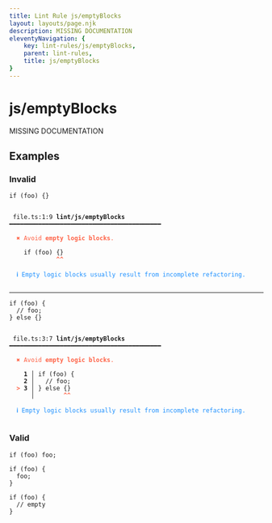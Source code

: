 ```yaml
---
title: Lint Rule js/emptyBlocks
layout: layouts/page.njk
description: MISSING DOCUMENTATION
eleventyNavigation: {
	key: lint-rules/js/emptyBlocks,
	parent: lint-rules,
	title: js/emptyBlocks
}
---
```


# js/emptyBlocks

MISSING DOCUMENTATION

<!-- EVERYTHING BELOW IS AUTOGENERATED. SEE SCRIPTS FOLDER FOR UPDATE SCRIPTS hash(cde371b93ac56e21e009bd88a7eb911087284e45) -->

## Examples
### Invalid
<pre class="language-text"><code class="language-text"><span class="token keyword">if</span> <span class="token punctuation">(</span><span class="token variable">foo</span><span class="token punctuation">)</span> <span class="token punctuation">{</span><span class="token punctuation">}</span></code></pre>
<pre class="language-text"><code class="language-text">
 <span style="text-decoration-style: dotted;">file.ts:1:9</span> <strong>lint/js/emptyBlocks</strong> ━━━━━━━━━━━━━━━━━━━━━━━━━━━━━━━━━━━━━━━━━━

  <strong><span style="color: Tomato;">✖ </span></strong><span style="color: Tomato;">Avoid </span><span style="color: Tomato;"><strong>empty logic blocks</strong></span><span style="color: Tomato;">.</span>

    <span class="token keyword">if</span> <span class="token punctuation">(</span><span class="token variable">foo</span><span class="token punctuation">)</span> <span class="token punctuation">{</span><span class="token punctuation">}</span>
             <span style="color: Tomato;"><strong>^</strong></span><span style="color: Tomato;"><strong>^</strong></span>

  <strong><span style="color: DodgerBlue;">ℹ </span></strong><span style="color: DodgerBlue;">Empty logic blocks usually result from incomplete refactoring.</span>

</code></pre>

---------------

<pre class="language-text"><code class="language-text"><span class="token keyword">if</span> <span class="token punctuation">(</span><span class="token variable">foo</span><span class="token punctuation">)</span> <span class="token punctuation">{</span>
  <span class="token comment">// foo;</span>
<span class="token punctuation">}</span> <span class="token keyword">else</span> <span class="token punctuation">{</span><span class="token punctuation">}</span></code></pre>
<pre class="language-text"><code class="language-text">
 <span style="text-decoration-style: dotted;">file.ts:3:7</span> <strong>lint/js/emptyBlocks</strong> ━━━━━━━━━━━━━━━━━━━━━━━━━━━━━━━━━━━━━━━━━━

  <strong><span style="color: Tomato;">✖ </span></strong><span style="color: Tomato;">Avoid </span><span style="color: Tomato;"><strong>empty logic blocks</strong></span><span style="color: Tomato;">.</span>

  <strong>  1</strong><strong> │ </strong><span class="token keyword">if</span> <span class="token punctuation">(</span><span class="token variable">foo</span><span class="token punctuation">)</span> <span class="token punctuation">{</span>
  <strong>  2</strong><strong> │ </strong>  <span class="token comment">// foo;</span>
  <strong><span style="color: Tomato;">&gt;</span></strong><strong> 3</strong><strong> │ </strong><span class="token punctuation">}</span> <span class="token keyword">else</span> <span class="token punctuation">{</span><span class="token punctuation">}</span>
     <strong> │ </strong>       <span style="color: Tomato;"><strong>^</strong></span><span style="color: Tomato;"><strong>^</strong></span>

  <strong><span style="color: DodgerBlue;">ℹ </span></strong><span style="color: DodgerBlue;">Empty logic blocks usually result from incomplete refactoring.</span>

</code></pre>
### Valid
<pre class="language-text"><code class="language-text"><span class="token keyword">if</span> <span class="token punctuation">(</span><span class="token variable">foo</span><span class="token punctuation">)</span> <span class="token variable">foo</span><span class="token punctuation">;</span></code></pre>
<pre class="language-text"><code class="language-text"><span class="token keyword">if</span> <span class="token punctuation">(</span><span class="token variable">foo</span><span class="token punctuation">)</span> <span class="token punctuation">{</span>
  <span class="token variable">foo</span><span class="token punctuation">;</span>
<span class="token punctuation">}</span></code></pre>
<pre class="language-text"><code class="language-text"><span class="token keyword">if</span> <span class="token punctuation">(</span><span class="token variable">foo</span><span class="token punctuation">)</span> <span class="token punctuation">{</span>
  <span class="token comment">// empty</span>
<span class="token punctuation">}</span></code></pre>
